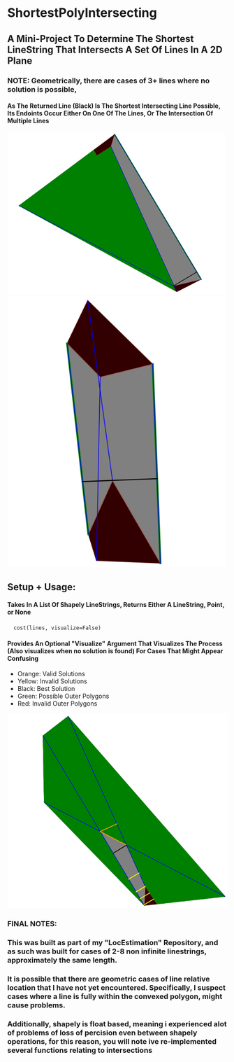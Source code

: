 # ShortestPolyIntersecting

## A Mini-Project To Determine The Shortest LineString That Intersects A Set Of Lines In A 2D Plane

### NOTE: Geometrically, there are cases of 3+ lines where no solution is possible, 


#### As The Returned Line (Black) Is The Shortest Intersecting Line Possible, Its Endoints Occur Either On One Of The Lines, Or The Intersection Of Multiple Lines

<img src="https://github.com/lduncan1712/ShortestPolyIntersecting/blob/main/visuals/Screenshot%202025-01-20%20213842.png" alt="Example 1" width="500">
<img src="https://github.com/lduncan1712/ShortestPolyIntersecting/blob/main/visuals/Screenshot%202025-01-20%20214300.png" alt="Example 2" width="500">


## Setup + Usage:
#### Takes In A List Of Shapely LineStrings, Returns Either A LineString, Point, or None
```
  cost(lines, visualize=False)
```
#### Provides An Optional "Visualize" Argument That Visualizes The Process (Also visualizes when no solution is found) For Cases That Might Appear Confusing
- Orange: Valid Solutions
- Yellow: Invalid Solutions
- Black: Best Solution
- Green: Possible Outer Polygons
- Red: Invalid Outer Polygons

![Example 3](https://github.com/lduncan1712/ShortestPolyIntersecting/blob/main/visuals/Screenshot%202025-01-20%20220801.png)


### FINAL NOTES:
### This was built as part of my "LocEstimation" Repository, and as such was built for cases of 2-8 non infinite linestrings, approximately the same length. 
### It is possible that there are geometric cases of line relative location that I have not yet encountered. Specifically, I suspect cases where a line is fully within the convexed polygon, might cause problems.
### Additionally, shapely is float based, meaning i experienced alot of problems of loss of percision even between shapely operations, for this reason, you will note ive re-implemented several functions relating to intersections



